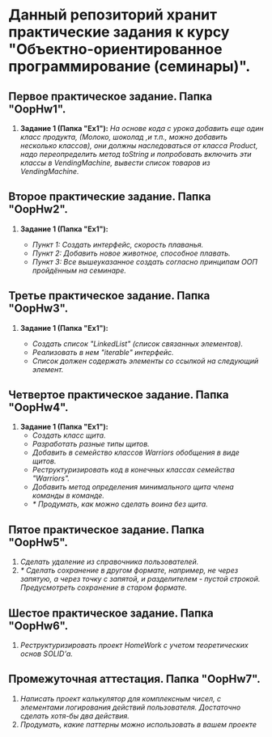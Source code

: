 # **Данный репозиторий хранит практические задания к курсу "Объектно-ориентированное программирование (семинары)".**

## **Первое практическое задание. Папка "OopHw1".**

1. **Задание 1 (Папка "Ex1"):** *На основе кода с урока добавить еще один класс продукта, (Молоко, шоколад ,и т.п., можно добавить несколько классов), они должны наследоваться от класса Product, надо переопределить метод toString и попробовать включить эти классы в VendingMachine, вывести список товаров из VendingMachine.*

## **Второе практические задание. Папка "OopHw2".**

1. **Задание 1 (Папка "Ex1"):** 

    * *Пункт 1: Создать интерфейс, скорость плаванья.*
    * *Пункт 2: Добавить новое животное, способное плавать.*
    * *Пункт 3: Все вышеуказанное создать согласно принципам ООП пройдённым на семинаре.*

## **Третье практическое задание. Папка "OopHw3".**

1. **Задание 1 (Папка "Ex1"):** 

    * *Создать список "LinkedList" (список связанных элементов).*
    * *Реализовать в нем "iterable" интерфейс.*
    * *Список должен содержать элементы со ссылкой на следующий элемент.*

## **Четвертое практическое задание. Папка "OopHw4".**

1. **Задание 1 (Папка "Ex1"):**
    * *Создать класс щита.*
    * *Разработать разные типы щитов.*
    * *Добавить в семейство классов Warriors обобщения в виде щитов.*
    * *Реструктуризировать код в конечных классах семейства "Warriors".*
    * *Добавить метод определения минимального щита члена команды в команде.*
    *  _* Продумать, как можно сделать воина без щита._

## **Пятое практическое задание. Папка "OopHw5".**
1. _Сделать удаление из справочника пользователей._
2. _* Сделать сохранение в другом формате, например, не через запятую, а через точку с запятой, и разделителем - пустой строкой. 
    Предусмотреть сохранение в старом формате._

## **Шестое практическое задание. Папка "OopHw6".**

1. *Реструктуризировать проект HomeWork с учетом теоретических основ SOLID’а.*

## **Промежуточная аттестация. Папка "OopHw7".**

1. *Написать проект калькулятор для комплексным чисел, с элементами логирования действий пользователя. Достаточно сделать хотя-бы два действия.* 
2. *Продумать, какие паттерны можно использовать в вашем проекте*